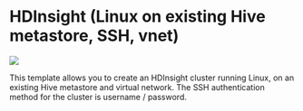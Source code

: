 # HDInsight (Linux on existing Hive metastore, SSH, vnet)

<a href="https://portal.azure.com/#create/Microsoft.Template/uri/https%3A%2F%2Fraw.githubusercontent.com%2Fgourlaa%2Fazure-quickstart-templates%2Fmaster%2Fhdinsight-linux-ssh-publickey-metastore-vnet%2Fazuredeploy.json" target="_blank">
    <img src="http://azuredeploy.net/deploybutton.png"/>
</a>

This template allows you to create an HDInsight cluster running Linux, on an existing Hive metastore and virtual network. The SSH authentication method for the cluster is username / password.
